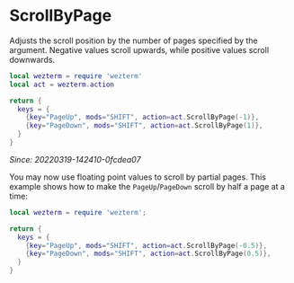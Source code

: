 # ScrollByPage

Adjusts the scroll position by the number of pages specified by the argument.
Negative values scroll upwards, while positive values scroll downwards.

```lua
local wezterm = require 'wezterm'
local act = wezterm.action

return {
  keys = {
    {key="PageUp", mods="SHIFT", action=act.ScrollByPage(-1)},
    {key="PageDown", mods="SHIFT", action=act.ScrollByPage(1)},
  }
}
```

*Since: 20220319-142410-0fcdea07*

You may now use floating point values to scroll by partial pages.  This example shows
how to make the `PageUp`/`PageDown` scroll by half a page at a time:

```lua
local wezterm = require 'wezterm';

return {
  keys = {
    {key="PageUp", mods="SHIFT", action=act.ScrollByPage(-0.5)},
    {key="PageDown", mods="SHIFT", action=act.ScrollByPage(0.5)},
  }
}
```

